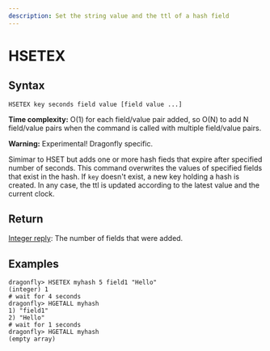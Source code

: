```yaml
---
description: Set the string value and the ttl of a hash field
---
```


# HSETEX

## Syntax

    HSETEX key seconds field value [field value ...]

**Time complexity:** O(1) for each field/value pair added, so O(N) to add N field/value pairs when the command is called with multiple field/value pairs.

**Warning:** Experimental! Dragonfly specific.

Simimar to HSET but adds one or more hash fieds that expire after specified number of seconds.
This command overwrites the values of specified fields that exist in the hash.
If `key` doesn't exist, a new key holding a hash is created. In any case, the ttl is
updated according to the latest value and the current clock.

## Return

[Integer reply](https://redis.io/docs/reference/protocol-spec#resp-integers): The number of fields that were added.

## Examples

```shell
dragonfly> HSETEX myhash 5 field1 "Hello"
(integer) 1
# wait for 4 seconds
dragonfly> HGETALL myhash
1) "field1"
2) "Hello"
# wait for 1 seconds
dragonfly> HGETALL myhash
(empty array)
```
